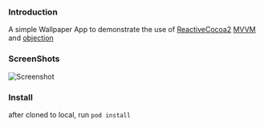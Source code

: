 ### Introduction

A simple Wallpaper App to demonstrate the use of [ReactiveCocoa2](https://github.com/ReactiveCocoa/ReactiveCocoa) [MVVM](https://github.com/ReactiveCocoa/ReactiveViewModel) and [objection](https://github.com/atomicobject/objection)

### ScreenShots

![Screenshot](https://raw.githubusercontent.com/lzyy/bizhi/master/screenshot.jpg)

### Install

after cloned to local, run `pod install`
